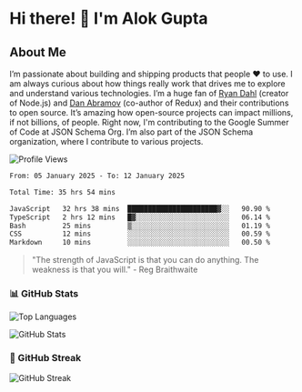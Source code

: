 # Hi there! 👋 I'm Alok Gupta

## About Me
I’m passionate about building and shipping products that people ❤️ to use. I am always curious about how things really work that drives me to explore and understand various technologies. I’m a huge fan of [Ryan Dahl](https://github.com/ry) (creator of Node.js) and [Dan Abramov](https://github.com/gaearon) (co-author of Redux) and their contributions to open source. It’s amazing how open-source projects can impact millions, if not billions, of people. Right now, I'm contributing to the Google Summer of Code at JSON Schema Org. I’m also part of the JSON Schema organization, where I contribute to various projects.

![Profile Views](https://komarev.com/ghpvc/?username=aialok&label=Profile%20views&color=0e75b6&style=flat)

<!--START_SECTION:waka-->

```txt
From: 05 January 2025 - To: 12 January 2025

Total Time: 35 hrs 54 mins

JavaScript   32 hrs 38 mins  ██████████████████████▓░░   90.90 %
TypeScript   2 hrs 12 mins   █▓░░░░░░░░░░░░░░░░░░░░░░░   06.14 %
Bash         25 mins         ▒░░░░░░░░░░░░░░░░░░░░░░░░   01.19 %
CSS          12 mins         ░░░░░░░░░░░░░░░░░░░░░░░░░   00.59 %
Markdown     10 mins         ░░░░░░░░░░░░░░░░░░░░░░░░░   00.50 %
```

<!--END_SECTION:waka-->

> "The strength of JavaScript is that you can do anything. The weakness is that you will." - Reg Braithwaite



### 📊 GitHub Stats
![Top Languages](https://github-readme-stats.vercel.app/api/top-langs/?username=aialok&layout=compact)

![GitHub Stats](https://github-readme-stats-peach-pi.vercel.app/api?username=aialok&show_icons=true&hide_title=true&include_all_commits=true&count_private=true&bg_color=45,2b8eaf,b222a8&text_color=ffffff&icon_color=ffffff&title_color=ffffff&border_color=000000)

### 🚀 GitHub Streak
![GitHub Streak](https://github-readme-streak-stats.herokuapp.com/?user=aialok)



